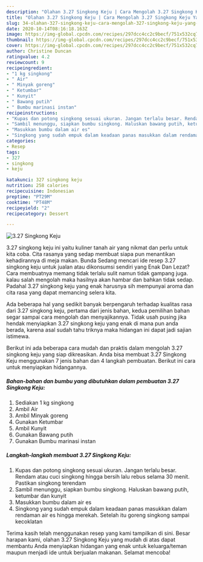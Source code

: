 ```yaml
---
description: "Olahan 3.27 Singkong Keju | Cara Mengolah 3.27 Singkong Keju Yang Lezat Sekali"
title: "Olahan 3.27 Singkong Keju | Cara Mengolah 3.27 Singkong Keju Yang Lezat Sekali"
slug: 34-olahan-327-singkong-keju-cara-mengolah-327-singkong-keju-yang-lezat-sekali
date: 2020-10-14T08:16:18.163Z
image: https://img-global.cpcdn.com/recipes/297dcc4cc2c9becf/751x532cq70/327-singkong-keju-foto-resep-utama.jpg
thumbnail: https://img-global.cpcdn.com/recipes/297dcc4cc2c9becf/751x532cq70/327-singkong-keju-foto-resep-utama.jpg
cover: https://img-global.cpcdn.com/recipes/297dcc4cc2c9becf/751x532cq70/327-singkong-keju-foto-resep-utama.jpg
author: Christine Duncan
ratingvalue: 4.2
reviewcount: 9
recipeingredient:
- "1 kg singkong"
- " Air"
- " Minyak goreng"
- " Ketumbar"
- " Kunyit"
- " Bawang putih"
- " Bumbu marinasi instan"
recipeinstructions:
- "Kupas dan potong singkong sesuai ukuran. Jangan terlalu besar. Rendam atau cuci singkong hingga bersih lalu rebus selama 30 menit. Pastikan singkong terendam"
- "Sambil menunggu, siapkan bumbu singkong. Haluskan bawang putih, ketumbar dan kunyit"
- "Masukkan bumbu dalam air es"
- "Singkong yang sudah empuk dalam keadaan panas masukkan dalam rendaman air es hingga merekah. Setelah itu goreng singkong sampai kecoklatan"
categories:
- Resep
tags:
- 327
- singkong
- keju

katakunci: 327 singkong keju 
nutrition: 258 calories
recipecuisine: Indonesian
preptime: "PT29M"
cooktime: "PT48M"
recipeyield: "2"
recipecategory: Dessert

---
```



![3.27 Singkong Keju](https://img-global.cpcdn.com/recipes/297dcc4cc2c9becf/751x532cq70/327-singkong-keju-foto-resep-utama.jpg)


3.27 singkong keju ini yaitu kuliner tanah air yang nikmat dan perlu untuk kita coba. Cita rasanya yang sedap membuat siapa pun menantikan kehadirannya di meja makan.
Bunda Sedang mencari ide resep 3.27 singkong keju untuk jualan atau dikonsumsi sendiri yang Enak Dan Lezat? Cara membuatnya memang tidak terlalu sulit namun tidak gampang juga. kalau salah mengolah maka hasilnya akan hambar dan bahkan tidak sedap. Padahal 3.27 singkong keju yang enak harusnya sih mempunyai aroma dan cita rasa yang dapat memancing selera kita.



Ada beberapa hal yang sedikit banyak berpengaruh terhadap kualitas rasa dari 3.27 singkong keju, pertama dari jenis bahan, kedua pemilihan bahan segar sampai cara mengolah dan menyajikannya. Tidak usah pusing jika hendak menyiapkan 3.27 singkong keju yang enak di mana pun anda berada, karena asal sudah tahu triknya maka hidangan ini dapat jadi sajian istimewa.


Berikut ini ada beberapa cara mudah dan praktis dalam mengolah 3.27 singkong keju yang siap dikreasikan. Anda bisa membuat 3.27 Singkong Keju menggunakan 7 jenis bahan dan 4 langkah pembuatan. Berikut ini cara untuk menyiapkan hidangannya.

<!--inarticleads1-->

##### Bahan-bahan dan bumbu yang dibutuhkan dalam pembuatan 3.27 Singkong Keju:

1. Sediakan 1 kg singkong
1. Ambil  Air
1. Ambil  Minyak goreng
1. Gunakan  Ketumbar
1. Ambil  Kunyit
1. Gunakan  Bawang putih
1. Gunakan  Bumbu marinasi instan




<!--inarticleads2-->

##### Langkah-langkah membuat 3.27 Singkong Keju:

1. Kupas dan potong singkong sesuai ukuran. Jangan terlalu besar. Rendam atau cuci singkong hingga bersih lalu rebus selama 30 menit. Pastikan singkong terendam
1. Sambil menunggu, siapkan bumbu singkong. Haluskan bawang putih, ketumbar dan kunyit
1. Masukkan bumbu dalam air es
1. Singkong yang sudah empuk dalam keadaan panas masukkan dalam rendaman air es hingga merekah. Setelah itu goreng singkong sampai kecoklatan




Terima kasih telah menggunakan resep yang kami tampilkan di sini. Besar harapan kami, olahan 3.27 Singkong Keju yang mudah di atas dapat membantu Anda menyiapkan hidangan yang enak untuk keluarga/teman maupun menjadi ide untuk berjualan makanan. Selamat mencoba!
